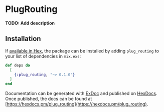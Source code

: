 # PlugRouting

**TODO: Add description**

## Installation

If [available in Hex](https://hex.pm/docs/publish), the package can be installed
by adding `plug_routing` to your list of dependencies in `mix.exs`:

```elixir
def deps do
  [
    {:plug_routing, "~> 0.1.0"}
  ]
end
```

Documentation can be generated with [ExDoc](https://github.com/elixir-lang/ex_doc)
and published on [HexDocs](https://hexdocs.pm). Once published, the docs can
be found at [https://hexdocs.pm/plug_routing](https://hexdocs.pm/plug_routing).

